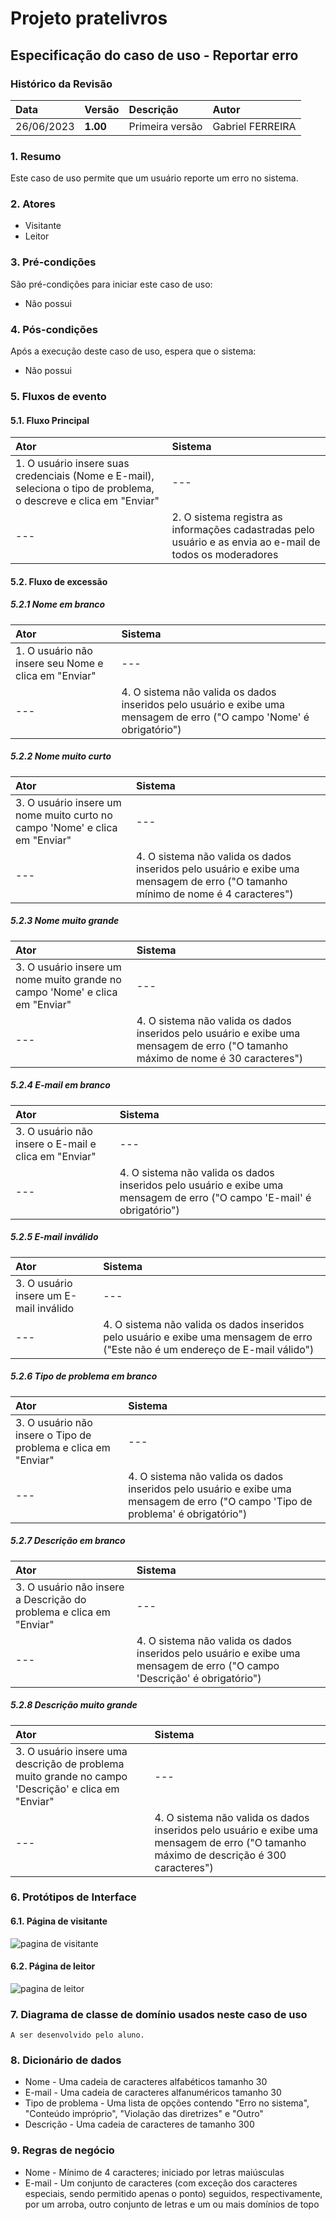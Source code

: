 # Projeto pratelivros

## Especificação do caso de uso - Reportar erro

### Histórico da Revisão 
|  Data  | Versão | Descrição | Autor |
|:-------|:-------|:----------|:------|
| 26/06/2023 | **1.00** | Primeira versão  | Gabriel FERREIRA |

### 1. Resumo 
Este caso de uso permite que um usuário reporte um erro no sistema.

### 2. Atores 
- Visitante
- Leitor

### 3. Pré-condições
São pré-condições para iniciar este caso de uso:
- Não possui

### 4. Pós-condições
Após a execução deste caso de uso, espera que o sistema:
- Não possui

### 5. Fluxos de evento

#### 5.1. Fluxo Principal 
|  Ator  | Sistema |
|:-------|:------- |
|1. O usuário insere suas credenciais (Nome e E-mail), seleciona o tipo de problema, o descreve e clica em "Enviar" | --- |
| --- |2. O sistema registra as informações cadastradas pelo usuário e as envia ao e-mail de todos os moderadores | --- |

#### 5.2. Fluxo de excessão

##### 5.2.1 Nome em branco
|  Ator  | Sistema |
|:-------|:------- |
|1. O usuário não insere seu Nome e clica em "Enviar" | --- |
|--- |4. O sistema não valida os dados inseridos pelo usuário e exibe uma mensagem de erro ("O campo 'Nome' é obrigatório") |

##### 5.2.2 Nome muito curto
|  Ator  | Sistema |
|:-------|:------- |
|3. O usuário insere um nome muito curto no campo 'Nome' e clica em "Enviar" | --- |
|--- |4. O sistema não valida os dados inseridos pelo usuário e exibe uma mensagem de erro ("O tamanho mínimo de nome é 4 caracteres") |

##### 5.2.3 Nome muito grande
|  Ator  | Sistema |
|:-------|:------- |
|3. O usuário insere um nome muito grande no campo 'Nome' e clica em "Enviar" | --- |
|--- |4. O sistema não valida os dados inseridos pelo usuário e exibe uma mensagem de erro ("O tamanho máximo de nome é 30 caracteres") |

##### 5.2.4 E-mail em branco
|  Ator  | Sistema |
|:-------|:------- |
|3. O usuário não insere o E-mail e clica em "Enviar" | --- |
|--- |4. O sistema não valida os dados inseridos pelo usuário e exibe uma mensagem de erro ("O campo 'E-mail' é obrigatório") |

##### 5.2.5 E-mail inválido
|  Ator  | Sistema |
|:-------|:------- |
|3. O usuário insere um E-mail inválido | --- |
|--- |4. O sistema não valida os dados inseridos pelo usuário e exibe uma mensagem de erro ("Este não é um endereço de E-mail válido") |

##### 5.2.6 Tipo de problema em branco
|  Ator  | Sistema |
|:-------|:------- |
|3. O usuário não insere o Tipo de problema e clica em "Enviar" | --- |
|--- |4. O sistema não valida os dados inseridos pelo usuário e exibe uma mensagem de erro ("O campo 'Tipo de problema' é obrigatório") |

##### 5.2.7 Descrição em branco
|  Ator  | Sistema |
|:-------|:------- |
|3. O usuário não insere a Descrição do problema e clica em "Enviar" | --- |
|--- |4. O sistema não valida os dados inseridos pelo usuário e exibe uma mensagem de erro ("O campo 'Descrição' é obrigatório") |

##### 5.2.8 Descrição muito grande
|  Ator  | Sistema |
|:-------|:------- |
|3. O usuário insere uma descrição de problema muito grande no campo 'Descrição' e clica em "Enviar" | --- |
|--- |4. O sistema não valida os dados inseridos pelo usuário e exibe uma mensagem de erro ("O tamanho máximo de descrição é 300 caracteres") |

### 6. Protótipos de Interface
#### 6.1. Página de visitante
![pagina de visitante](https://github.com/PI-InfoWeb-CNAT/2023-pratelivros/assets/93940387/c60980e2-b796-475d-a053-185890833a7b)

#### 6.2. Página de leitor
![pagina de leitor](https://github.com/PI-InfoWeb-CNAT/2023-pratelivros/assets/93940387/a4c9096c-01d0-41e2-ae25-8c42e0ace6f2)

### 7. Diagrama de classe de domínio usados neste caso de uso
`A ser desenvolvido pelo aluno.`

### 8. Dicionário de dados
- Nome - Uma cadeia de caracteres alfabéticos tamanho 30
- E-mail - Uma cadeia de caracteres alfanuméricos tamanho 30
- Tipo de problema - Uma lista de opções contendo "Erro no sistema", "Conteúdo impróprio", "Violação das diretrizes" e "Outro"
- Descrição - Uma cadeia de caracteres de tamanho 300

### 9. Regras de negócio
- Nome - Mínimo de 4 caracteres; iniciado por letras maiúsculas
- E-mail - Um conjunto de caracteres (com exceção dos caracteres especiais, sendo permitido apenas o ponto) seguidos, respectivamente, por um arroba, outro conjunto de letras e um ou mais domínios de topo
